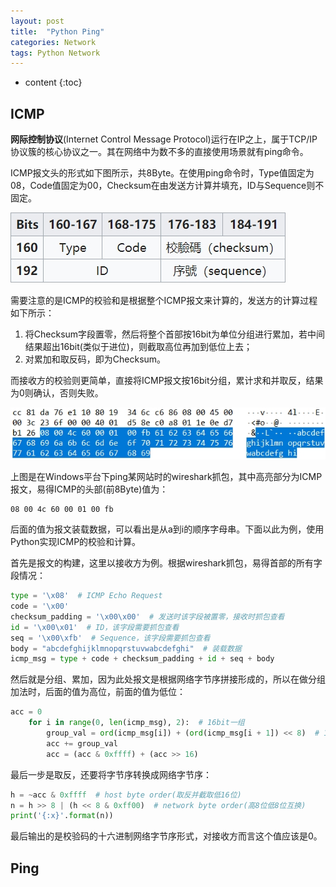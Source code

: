 ```yaml
---
layout: post
title:  "Python Ping"
categories: Network
tags: Python Network
---
```


* content
{:toc}

## ICMP

**网际控制协议**(Internet Control Message Protocol)运行在IP之上，属于TCP/IP协议簇的核心协议之一。其在网络中为数不多的直接使用场景就有ping命令。

ICMP报文头的形式如下图所示，共8Byte。在使用ping命令时，Type值固定为$08$，Code值固定为$00$，Checksum在由发送方计算并填充，ID与Sequence则不固定。

![](/img/2019-11-22_21-54-05.jpg)

需要注意的是ICMP的校验和是根据整个ICMP报文来计算的，发送方的计算过程如下所示：

1. 将Checksum字段置零，然后将整个首部按$16$bit为单位分组进行累加，若中间结果超出$16$bit(类似于进位)，则截取高位再加到低位上去；
2. 对累加和取反码，即为Checksum。

而接收方的校验则更简单，直接将ICMP报文按$16$bit分组，累计求和并取反，结果为$0$则确认，否则失败。

![](/img/2019-11-22_22-28-33.jpg)

上图是在Windows平台下ping某网站时的wireshark抓包，其中高亮部分为ICMP报文，易得ICMP的头部(前$8$Byte)值为：

```
08 00 4c 60 00 01 00 fb
```

后面的值为报文装载数据，可以看出是从a到i的顺序字母串。下面以此为例，使用Python实现ICMP的校验和计算。

首先是报文的构建，这里以接收方为例。根据wireshark抓包，易得首部的所有字段情况：

```python
type = '\x08'  # ICMP Echo Request
code = '\x00'
checksum_padding = '\x00\x00'  # 发送时该字段被置零，接收时抓包查看
id = '\x00\x01'  # ID，该字段需要抓包查看
seq = '\x00\xfb'  # Sequence，该字段需要抓包查看
body = "abcdefghijklmnopqrstuvwabcdefghi"  # 装载数据
icmp_msg = type + code + checksum_padding + id + seq + body
```

然后就是分组、累加，因为此处报文是根据网络字节序拼接形成的，所以在做分组加法时，后面的值为高位，前面的值为低位：

```python
acc = 0
    for i in range(0, len(icmp_msg), 2):  # 16bit一组
        group_val = ord(icmp_msg[i]) + (ord(icmp_msg[i + 1]) << 8)  # 16bit的值，注意字节顺序
        acc += group_val
        acc = (acc & 0xffff) + (acc >> 16)
```

最后一步是取反，还要将字节序转换成网络字节序：

```python
h = ~acc & 0xffff  # host byte order(取反并截取低16位)
n = h >> 8 | (h << 8 & 0xff00)  # network byte order(高8位低8位互换)
print('{:x}'.format(n))
```

最后输出的是校验码的十六进制网络字节序形式，对接收方而言这个值应该是$0$。

## Ping


